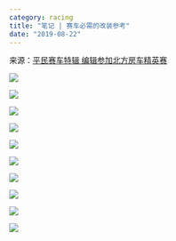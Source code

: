 ```yaml
---
category: racing
title: "笔记 | 赛车必需的改装参考"
date: "2019-08-22"
---
```


来源：[平民赛车特辑 编辑参加北方房车精英赛](https://www.autohome.com.cn/tuning/201406/813653.html)

![](https://goooooouwa.fun:8143/static/images/pEhlJ9W.jpg)

![](https://goooooouwa.fun:8143/static/images/Gjo8f83.jpg)

![](https://goooooouwa.fun:8143/static/images/m2bQKGs.jpg)

![](https://goooooouwa.fun:8143/static/images/2YKlWu8.jpg)

![](https://goooooouwa.fun:8143/static/images/NAzVdmC.jpg)

![](https://goooooouwa.fun:8143/static/images/S9LWlzZ.jpg)

![](https://goooooouwa.fun:8143/static/images/ETLA9M8.jpg)

![](https://goooooouwa.fun:8143/static/images/aWEkz0z.jpg)

![](https://goooooouwa.fun:8143/static/images/BPFpQvo.jpg)

![](https://goooooouwa.fun:8143/static/images/089dPT9.jpg)
